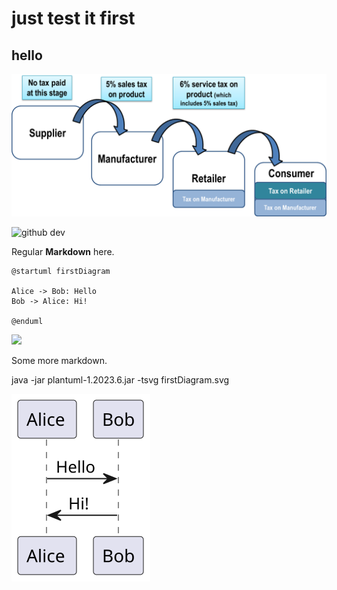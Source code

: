 # just test it first
## hello

![github dev](images/1.png)

![github dev](https://user-images.githubusercontent.com/856858/130119109-4769f2d7-9027-4bc4-a38c-10f297499e8f.gif)

Regular **Markdown** here.

```
@startuml firstDiagram

Alice -> Bob: Hello
Bob -> Alice: Hi!
		
@enduml

```

![](firstDiagram.svg)

Some more markdown.


java -jar plantuml-1.2023.6.jar -tsvg firstDiagram.svg

![](/images/firstDiagram.svg)